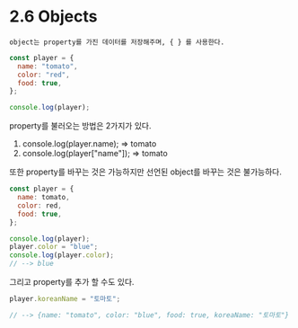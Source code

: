 # 2.6 Objects

    object는 property를 가진 데이터를 저장해주며, { } 를 사용한다.

```js
const player = {
  name: "tomato",
  color: "red",
  food: true,
};

console.log(player);
```

property를 불러오는 방법은 2가지가 있다.

1. console.log(player.name); => tomato
2. console.log(player["name"]); => tomato

또한 property를 바꾸는 것은 가능하지만 선언된 object를 바꾸는 것은 불가능하다.

```js
const player = {
  name: tomato,
  color: red,
  food: true,
};

console.log(player);
player.color = "blue";
console.log(player.color);
// --> blue
```

그리고 property를 추가 할 수도 있다.

```js
player.koreanName = "토마토";

// --> {name: "tomato", color: "blue", food: true, koreaName: "토마토"}
```
